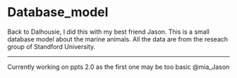 # Database_model
Back to Dalhousie, I did this with my best friend Jason.
This is a small database model about the marine animals.
All the data are from the reseach group of Standford University.

---------------------------------------------------------
Currently working on ppts 2.0 as the first one may be too basic @mia_Jason
